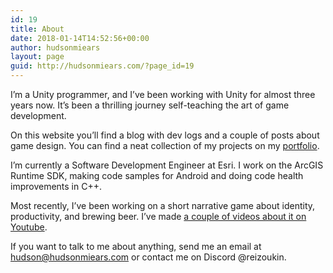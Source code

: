 ```yaml
---
id: 19
title: About
date: 2018-01-14T14:52:56+00:00
author: hudsonmiears
layout: page
guid: http://hudsonmiears.com/?page_id=19
---
```

I&#8217;m a Unity programmer, and I&#8217;ve been working with Unity for almost three years now. It&#8217;s been a thrilling journey self-teaching the art of game development.

On this website you&#8217;ll find a blog with dev logs and a couple of posts about game design. You can find a neat collection of my projects on my [portfolio](https://hudsonmiears.com/portfolio/).

I&#8217;m currently a Software Development Engineer at Esri. I work on the ArcGIS Runtime SDK, making code samples for Android and doing code health improvements in C++.

Most recently, I&#8217;ve been working on a short narrative game about identity, productivity, and brewing beer. I&#8217;ve made [a couple of videos about it on Youtube](https://www.youtube.com/channel/UCpHSXFLxATDubOAje6dDKeg?view_as=subscriber).

If you want to talk to me about anything, send me an email at hudson@hudsonmiears.com or contact me on Discord @reizoukin.
